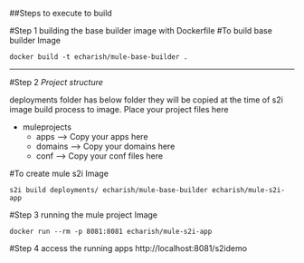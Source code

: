 ##Steps to execute to build

#Step 1 building the base builder image with Dockerfile
#To build base builder Image
```
docker build -t echarish/mule-base-builder .
```

-----------------------------------------------------------------
#Step 2
*Project structure*

deployments folder has below folder they will be copied at the time of s2i image build process to
image. Place your project files here
- muleprojects
  - apps --> Copy your apps here
  - domains --> Copy your domains here
  - conf --> Copy your conf files here



#To create mule s2i Image
```
s2i build deployments/ echarish/mule-base-builder echarish/mule-s2i-app
```

#Step 3 running the mule project Image
```
docker run --rm -p 8081:8081 echarish/mule-s2i-app
```

#Step 4 access the running apps
http://localhost:8081/s2idemo
